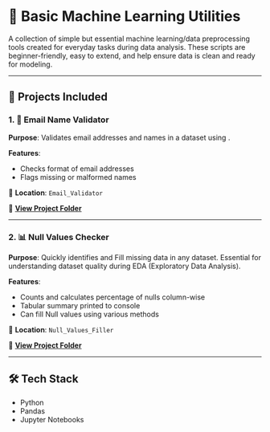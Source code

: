 # 🤖 Basic Machine Learning Utilities

A collection of simple but essential machine learning/data preprocessing tools created for everyday tasks during data analysis. These scripts are beginner-friendly, easy to extend, and help ensure data is clean and ready for modeling.

---

## 📁 Projects Included

### 1. 📧 Email Name Validator
**Purpose**: Validates email addresses and names in a dataset using .

**Features**:
- Checks format of email addresses
- Flags missing or malformed names

📂 **Location**: `Email_Validator`

🔗 **[View Project Folder](./Email_Validator/)**

---

### 2. 📊 Null Values Checker
**Purpose**: Quickly identifies and Fill missing data in any dataset. Essential for understanding dataset quality during EDA (Exploratory Data Analysis).

**Features**:
- Counts and calculates percentage of nulls column-wise
- Tabular summary printed to console
- Can fill Null values using various methods

📂 **Location**: `Null_Values_Filler`

🔗 **[View Project Folder](./Null_Values_Filler/)**

---

## 🛠️ Tech Stack
- Python
- Pandas
- Jupyter Notebooks

